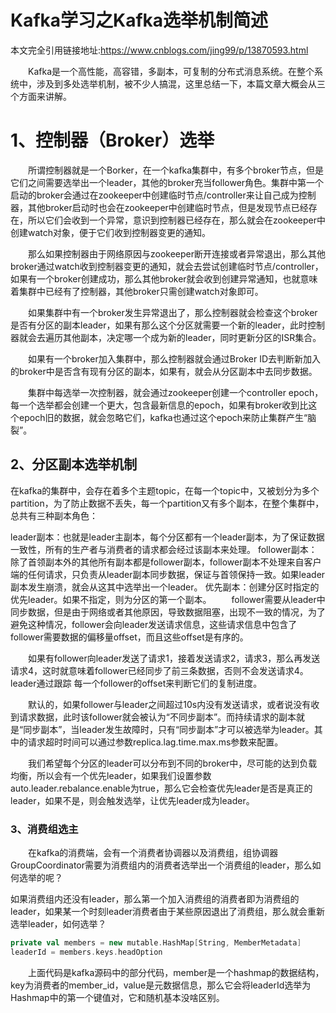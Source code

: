 # Kafka学习之Kafka选举机制简述

本文完全引用链接地址:https://www.cnblogs.com/jing99/p/13870593.html

　　Kafka是一个高性能，高容错，多副本，可复制的分布式消息系统。在整个系统中，涉及到多处选举机制，被不少人搞混，这里总结一下，本篇文章大概会从三个方面来讲解。

# 1、控制器（Broker）选举

　　所谓控制器就是一个Borker，在一个kafka集群中，有多个broker节点，但是它们之间需要选举出一个leader，其他的broker充当follower角色。集群中第一个启动的broker会通过在zookeeper中创建临时节点/controller来让自己成为控制器，其他broker启动时也会在zookeeper中创建临时节点，但是发现节点已经存在，所以它们会收到一个异常，意识到控制器已经存在，那么就会在zookeeper中创建watch对象，便于它们收到控制器变更的通知。

　　那么如果控制器由于网络原因与zookeeper断开连接或者异常退出，那么其他broker通过watch收到控制器变更的通知，就会去尝试创建临时节点/controller，如果有一个broker创建成功，那么其他broker就会收到创建异常通知，也就意味着集群中已经有了控制器，其他broker只需创建watch对象即可。

　　如果集群中有一个broker发生异常退出了，那么控制器就会检查这个broker是否有分区的副本leader，如果有那么这个分区就需要一个新的leader，此时控制器就会去遍历其他副本，决定哪一个成为新的leader，同时更新分区的ISR集合。

　　如果有一个broker加入集群中，那么控制器就会通过Broker ID去判断新加入的broker中是否含有现有分区的副本，如果有，就会从分区副本中去同步数据。

　　集群中每选举一次控制器，就会通过zookeeper创建一个controller epoch，每一个选举都会创建一个更大，包含最新信息的epoch，如果有broker收到比这个epoch旧的数据，就会忽略它们，kafka也通过这个epoch来防止集群产生“脑裂”。

## 2、分区副本选举机制

在kafka的集群中，会存在着多个主题topic，在每一个topic中，又被划分为多个partition，为了防止数据不丢失，每一个partition又有多个副本，在整个集群中，总共有三种副本角色：

leader副本：也就是leader主副本，每个分区都有一个leader副本，为了保证数据一致性，所有的生产者与消费者的请求都会经过该副本来处理。
follower副本：除了首领副本外的其他所有副本都是follower副本，follower副本不处理来自客户端的任何请求，只负责从leader副本同步数据，保证与首领保持一致。如果leader副本发生崩溃，就会从这其中选举出一个leader。
优先副本：创建分区时指定的优先leader。如果不指定，则为分区的第一个副本。
　　follower需要从leader中同步数据，但是由于网络或者其他原因，导致数据阻塞，出现不一致的情况，为了避免这种情况，follower会向leader发送请求信息，这些请求信息中包含了follower需要数据的偏移量offset，而且这些offset是有序的。

　　如果有follower向leader发送了请求1，接着发送请求2，请求3，那么再发送请求4，这时就意味着follower已经同步了前三条数据，否则不会发送请求4。leader通过跟踪 每一个follower的offset来判断它们的复制进度。

　　默认的，如果follower与leader之间超过10s内没有发送请求，或者说没有收到请求数据，此时该follower就会被认为“不同步副本”。而持续请求的副本就是“同步副本”，当leader发生故障时，只有“同步副本”才可以被选举为leader。其中的请求超时时间可以通过参数replica.lag.time.max.ms参数来配置。

　　我们希望每个分区的leader可以分布到不同的broker中，尽可能的达到负载均衡，所以会有一个优先leader，如果我们设置参数auto.leader.rebalance.enable为true，那么它会检查优先leader是否是真正的leader，如果不是，则会触发选举，让优先leader成为leader。

### 3、消费组选主

　　在kafka的消费端，会有一个消费者协调器以及消费组，组协调器GroupCoordinator需要为消费组内的消费者选举出一个消费组的leader，那么如何选举的呢？

如果消费组内还没有leader，那么第一个加入消费组的消费者即为消费组的leader，如果某一个时刻leader消费者由于某些原因退出了消费组，那么就会重新选举leader，如何选举？

```scala
private val members = new mutable.HashMap[String, MemberMetadata]
leaderId = members.keys.headOption
```
　　上面代码是kafka源码中的部分代码，member是一个hashmap的数据结构，key为消费者的member_id，value是元数据信息，那么它会将leaderId选举为Hashmap中的第一个键值对，它和随机基本没啥区别。